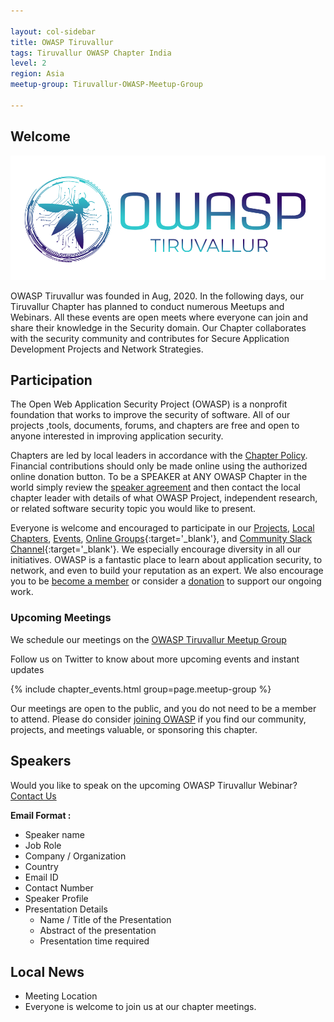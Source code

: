 ```yaml
---

layout: col-sidebar
title: OWASP Tiruvallur
tags: Tiruvallur OWASP Chapter India
level: 2
region: Asia
meetup-group: Tiruvallur-OWASP-Meetup-Group

---
```



## Welcome

<img src="assets/images/owasptt.png"/>

OWASP Tiruvallur was founded in Aug, 2020. In the following days, our Tiruvallur Chapter has planned to conduct numerous Meetups and Webinars. All these events are open meets where everyone can join and share their knowledge in the Security domain. Our Chapter collaborates with the security community and contributes for Secure Application Development Projects and Network Strategies.

## Participation

The Open Web Application Security Project (OWASP) is a nonprofit foundation that works to improve the security of software. All of our projects ,tools, documents, forums, and chapters are free and open to anyone interested in improving application security. 

Chapters are led by local leaders in accordance with the [Chapter Policy](https://owasp.org/www-policy/). Financial contributions should only be made online using the authorized online donation button. To be a SPEAKER at ANY OWASP Chapter in the world simply review the [speaker agreement](https://owasp.org/www-policy/) and then contact the local chapter leader with details of what OWASP Project, independent research, or related software security topic you would like to present.

Everyone is welcome and encouraged to participate in our [Projects](/projects), [Local Chapters](/chapters), [Events](/events), [Online Groups](https://groups.google.com/a/owasp.com/){:target='_blank'}, and [Community Slack Channel](https://owasp.slack.com/){:target='_blank'}. We especially encourage diversity in all our initiatives. OWASP is a fantastic place to learn about application security, to network, and even to build your reputation as an expert. We also encourage you to be [become a member](/membership) or consider a [donation](/donate) to support our ongoing work.

### Upcoming Meetings

We schedule our meetings on the [OWASP Tiruvallur Meetup Group](https://www.meetup.com/Tiruvallur-OWASP-Meetup-Group/)

Follow us on Twitter to know about more upcoming events and instant updates

{% include chapter_events.html group=page.meetup-group %}

Our meetings are open to the public, and you do not need to be a member to attend. Please do consider [joining OWASP](https://owasp.org/membership/) if you find our community, projects, and meetings valuable, or sponsoring this chapter.

## Speakers
Would you like to speak on the upcoming OWASP Tiruvallur Webinar? [Contact Us](mailto:praveen.thiyagarayam@owasp.org)

**Email Format :**

- Speaker name
- Job Role
- Company / Organization
- Country
- Email ID
- Contact Number
- Speaker Profile
- Presentation Details
    - Name / Title of the Presentation
    - Abstract of the presentation
    - Presentation time required

## Local News
- Meeting Location
- Everyone is welcome to join us at our chapter meetings.




